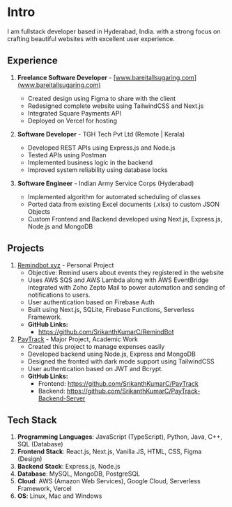 # Intro
I am fullstack developer based in Hyderabad, India. with a strong focus on crafting beautiful websites with excellent user 
experience.

## Experience
1. **Freelance Software Developer** - [www.bareitallsugaring.com](www.bareitallsugaring.com)
    - Created design using Figma to share with the client
    - Redesigned complete website using TailwindCSS and Next.js
    - Integrated Square Payments API
    - Deployed on Vercel for hosting

2. **Software Developer** - TGH Tech Pvt Ltd (Remote | Kerala)
    - Developed REST APIs using Express.js and Node.js
    - Tested APIs using Postman
    - Implemented business logic in the backend
    - Improved system reliability using database locks
3. **Software Engineer** - Indian Army Service Corps (Hyderabad)
    - Implemented algorithm for automated scheduling of classes
    - Ported data from existing Excel documents (.xlsx) to custom JSON Objects
    - Custom Frontend and Backend developed using Next.js, Express.js, Node.js and MongoDB

## Projects
1. [Remindbot.xyz](https://remindbot.xyz) - Personal Project
    - Objective: Remind users about events they registered in the website
    -  Uses AWS SQS and AWS Lambda along with AWS EventBridge integrated with Zoho Zepto Mail to
power automation and sending of notifications to users.
    -  User authentication based on Firebase Auth
    -  Built using Next.js, SQLite, Firebase Functions, Serverless Framework.
    - **GitHub Links:**
        - https://github.com/SrikanthKumarC/RemindBot
2. [PayTrack](https://paytrack.srikanth.ch) - Major Project, Academic Work
    - Created this project to manage expenses easily
    - Developed backend using Node.js, Express and MongoDB
    - Designed the fronted with dark mode support using TailwindCSS
    - User authentication based on JWT and Bcrypt.
    - **GitHub Links:**
        - Frontend: https://github.com/SrikanthKumarC/PayTrack
        - Backend: https://github.com/SrikanthKumarC/PayTrack-Backend-Server


## Tech Stack
1. **Programming Languages**: JavaScript (TypeScript), Python, Java, C++, SQL (Database)
1. **Frontend Stack**: React.js, Next.js, Vanilla JS, HTML, CSS, Figma (Design)
2. **Backend Stack**: Express.js, Node.js
3. **Database**: MySQL, MongoDB, PostgreSQL
3. **Cloud**: AWS (Amazon Web Services), Google Cloud, Serverless Framework, Vercel
4. **OS**: Linux, Mac and Windows

